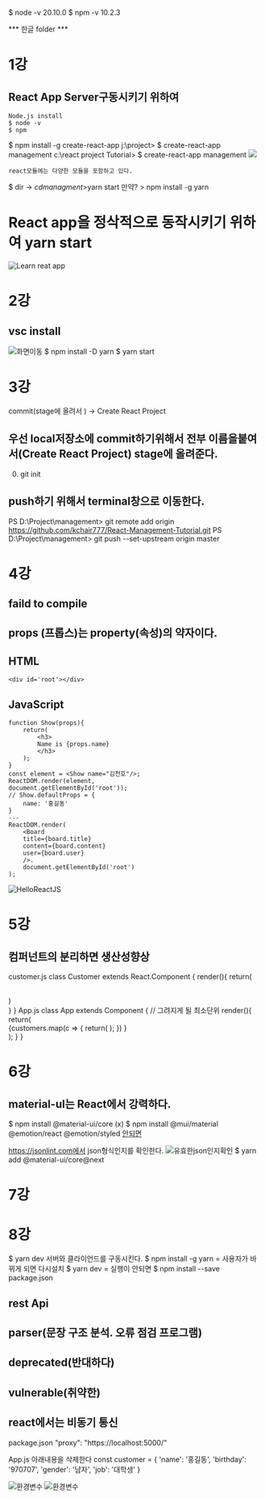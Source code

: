 
$ node -v 20.10.0
$ npm -v 10.2.3

***  한글 folder ***
# 1강 
## React App Server구동시키기 위하여 
    Node.js install 
    $ node -v
    $ npm 

$ npm install -g create-react-app
j:\project> $ create-react-app management
c:\react project Tutorial> $ create-react-app management 
![](103913.jpg)



    react모듈에는 다양한 모듈을 포함하고 있다. 
$ dir -> $cd managment >$yarn start
    만약? > npm install -g yarn
# React app을 정삭적으로 동작시키기 위하여 yarn start
![Learn reat app](54.jpg)

# 2강
## vsc install 
![화면이동](10.jpg)
$ npm install -D yarn
$ yarn start

# 3강
commit(stage에 올려서 ) -> Create React Project
## 우선 local저장소에 commit하기위해서 전부 이름을붙여서(Create React Project) stage에 올려준다. 
0. git init
## push하기 위해서 terminal창으로 이동한다. 
PS D:\Project\management> git remote add origin https://github.com/kchair777/React-Management-Tutorial.git
PS D:\Project\management> git push --set-upstream origin master

# 4강

## faild to compile
## props (프롭스)는 property(속성)의 약자이다. 
## HTML
    <div id='root'></div>
## JavaScript
    function Show(props){
        return(
            <h3>
            Name is {props.name}
            </h3>
        );
    }
    const element = <Show name="김천호"/>;
    ReactDOM.render(element,
    document.getElementById('root'));
    // Show.defaultProps = {
        name: '홍길동'
    }
    --- 
    ReactDOM.render(
        <Board
        title={board.title}
        content={board.content}
        user={board.user}
        />.
        document.getElementById('root')
    );
![HelloReactJS](741.jpg)


# 5강
## 컴퍼넌트의 분리하면 생산성향상
customer.js
    class Customer extends React.Component {
        render(){
            return(
            <div>   
            <CustomerProfile id={this.props.id} image={this.props.image} name={this.props.name} />
            <CustomerInfo birthday={this.props.birthday} gender={this.props.gender} job={this.props.job} />
            </div>
            )        
        }
    }
App.js
    class App extends Component {  // 그려지게 될 최소단위 
    render(){
        return(
        <div>
        {customers.map(c => { return( <Customer key={c.id} id={c.id} image={c.image} name={c.name} birthday={c.birthday} gender={c.gender} job={c.job} /> ); }) }
        </div>
        );
  }
}

# 6강
## material-ul는 React에서 강력하다.
[](https://material-ui.com/getting-started/installation)
$ npm install @material-ui/core (x)
$ npm install @mui/material @emotion/react @emotion/styled
[안되면](https://velog.io/@keonu05/nth-check-2.0.1)

https://jsonlint.com에서 json형식인지를 확인한다.
![유효한json인지확인](52.jpg)
$ yarn add @material-ui/core@next


# 7강

# 8강
$ yarn dev 서버와 클라이언드를 구동시킨다.
$ npm install -g yarn = 사용자가 바뀌게 되면 다시설치 
$ yarn dev = 실행이 안되면 
$ npm install --save package.json

## rest Api
## parser(문장 구조 분석. 오류 점검 프로그램)
## deprecated(반대하다)
## vulnerable(취약한)




## react에서는 비동기 통신

package.json
    "proxy": "https://localhost:5000/"


App.js 아래내용을 삭제한다
    const customer = {
    'name': '홍길동',
    'birthday': '970707',
    'gender':  '남자',
    'job': '대학생'
}


![환경변수](09.jpg)
![환경변수](24.jpg)
